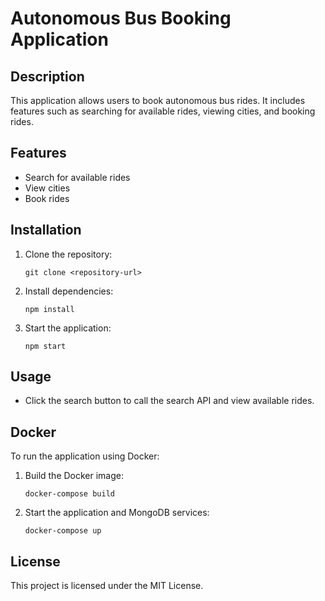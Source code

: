 # Autonomous Bus Booking Application

## Description

This application allows users to book autonomous bus rides. It includes features such as searching for available rides, viewing cities, and booking rides.

## Features

- Search for available rides
- View cities
- Book rides

## Installation

1. Clone the repository:
   ```
   git clone <repository-url>
   ```
2. Install dependencies:
   ```
   npm install
   ```
3. Start the application:
   ```
   npm start
   ```

## Usage

- Click the search button to call the search API and view available rides.

## Docker

To run the application using Docker:

1. Build the Docker image:
   ```
   docker-compose build
   ```
2. Start the application and MongoDB services:
   ```
   docker-compose up
   ```

## License

This project is licensed under the MIT License.